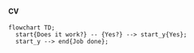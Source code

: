 #### CV


```mermaid
flowchart TD;
  start{Does it work?} -- {Yes?} --> start_y{Yes};
  start_y --> end{Job done};
```
